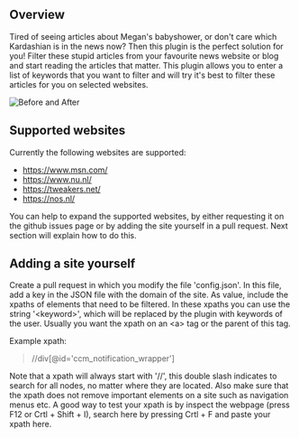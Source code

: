 ## Overview

Tired of seeing articles about Megan's babyshower, or don't care which Kardashian is in the news now? 
Then this plugin is the perfect solution for you!
Filter these stupid articles from your favourite news website or blog and start reading the articles that matter.
This plugin allows you to enter a list of keywords that you want to filter and will try it's best to filter these 
articles for you on selected websites. 

![Before and After](https://mathyns.github.com/BullshitBlocker/images/before_after.png)

## Supported websites

Currently the following websites are supported:
- https://www.msn.com/
- https://www.nu.nl/
- https://tweakers.net/
- https://nos.nl/

You can help to expand the supported websites, by either requesting it on the github issues page or by adding the site 
yourself in a pull request. Next section will explain how to do this.

## Adding a site yourself

Create a pull request in which you modify the file 'config.json'.
In this file, add a key in the JSON file with the domain of the site. 
As value, include the xpaths of elements that need to be filtered.
In these xpaths you can use the string '\<keyword\>', which will be replaced by the plugin with keywords of the user.
Usually you want the xpath on an \<a\> tag or the parent of this tag.

Example xpath:

> //div[@id='ccm_notification_wrapper']

Note that a xpath will always start with '//', this double slash indicates to search for all nodes, no matter where they 
are located. 
Also make sure that the xpath does not remove important elements on a site such as navigation menus etc.
A good way to test your xpath is by inspect the webpage (press F12 or Crtl + Shift + I), search here by pressing 
Crtl + F and paste your xpath here.
